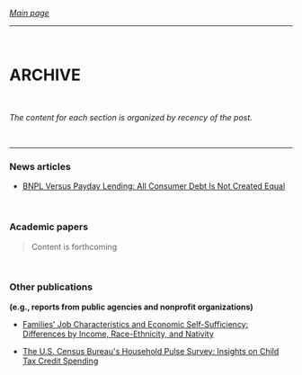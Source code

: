*[Main page](/./index.md)*

---

<br>

# ARCHIVE   

<br>  

*The content for each section is organized by recency of the post.*   

<br>  

<hr>    

### News articles       

- [BNPL Versus Payday Lending: All Consumer Debt Is Not Created Equal](./repo/note01-bnpl-payday.md)    

<br>

### Academic papers     

> Content is forthcoming    

<br>

### Other publications         
**(e.g., reports from public agencies and nonprofit organizations)**    

- [Families’ Job Characteristics and Economic Self-Sufficiency: Differences by Income, Race-Ethnicity, and Nativity](./repo/note02-econ-self-sufficiency.md)    

- [The U.S. Census Bureau's Household Pulse Survey: Insights on Child Tax Credit Spending](./repo/note03-household-pulse-survey-ctc.md)   
